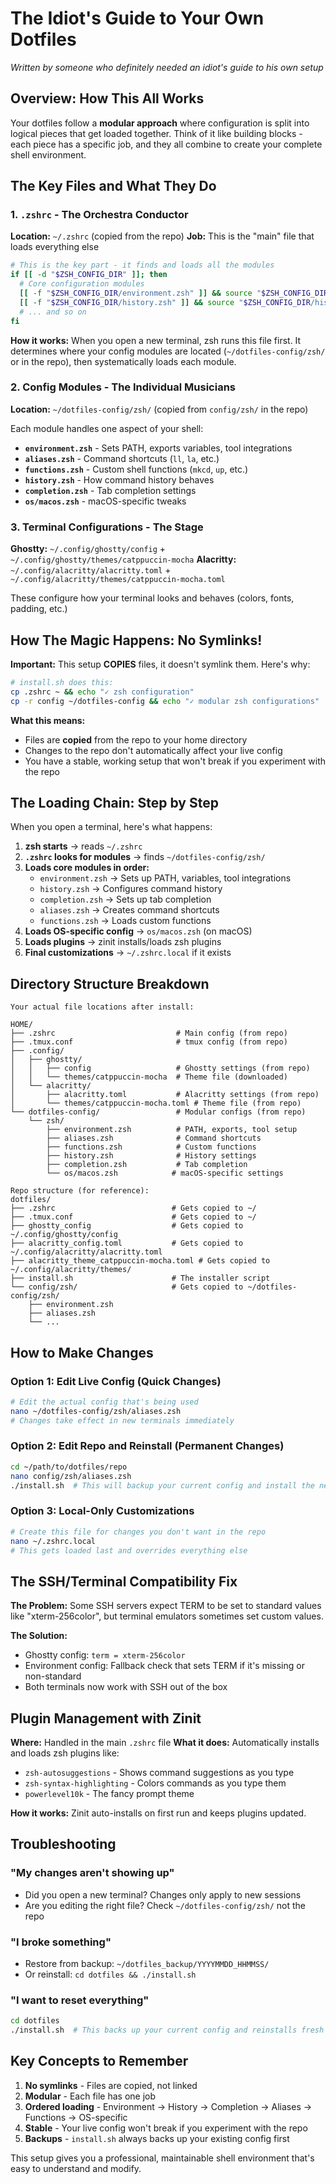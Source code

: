 # The Idiot's Guide to Your Own Dotfiles

*Written by someone who definitely needed an idiot's guide to his own setup*

## Overview: How This All Works

Your dotfiles follow a **modular approach** where configuration is split into logical pieces that get loaded together. Think of it like building blocks - each piece has a specific job, and they all combine to create your complete shell environment.

## The Key Files and What They Do

### 1. `.zshrc` - The Orchestra Conductor
**Location:** `~/.zshrc` (copied from the repo)
**Job:** This is the "main" file that loads everything else

```bash
# This is the key part - it finds and loads all the modules
if [[ -d "$ZSH_CONFIG_DIR" ]]; then
  # Core configuration modules
  [[ -f "$ZSH_CONFIG_DIR/environment.zsh" ]] && source "$ZSH_CONFIG_DIR/environment.zsh"
  [[ -f "$ZSH_CONFIG_DIR/history.zsh" ]] && source "$ZSH_CONFIG_DIR/history.zsh"
  # ... and so on
fi
```

**How it works:** When you open a new terminal, zsh runs this file first. It determines where your config modules are located (`~/dotfiles-config/zsh/` or in the repo), then systematically loads each module.

### 2. Config Modules - The Individual Musicians
**Location:** `~/dotfiles-config/zsh/` (copied from `config/zsh/` in the repo)

Each module handles one aspect of your shell:

- **`environment.zsh`** - Sets PATH, exports variables, tool integrations
- **`aliases.zsh`** - Command shortcuts (`ll`, `la`, etc.)
- **`functions.zsh`** - Custom shell functions (`mkcd`, `up`, etc.)
- **`history.zsh`** - How command history behaves
- **`completion.zsh`** - Tab completion settings
- **`os/macos.zsh`** - macOS-specific tweaks

### 3. Terminal Configurations - The Stage
**Ghostty:** `~/.config/ghostty/config` + `~/.config/ghostty/themes/catppuccin-mocha`
**Alacritty:** `~/.config/alacritty/alacritty.toml` + `~/.config/alacritty/themes/catppuccin-mocha.toml`

These configure how your terminal looks and behaves (colors, fonts, padding, etc.)

## How The Magic Happens: No Symlinks!

**Important:** This setup **COPIES** files, it doesn't symlink them. Here's why:

```bash
# install.sh does this:
cp .zshrc ~ && echo "✓ zsh configuration"
cp -r config ~/dotfiles-config && echo "✓ modular zsh configurations"
```

**What this means:**
- Files are **copied** from the repo to your home directory
- Changes to the repo don't automatically affect your live config
- You have a stable, working setup that won't break if you experiment with the repo

## The Loading Chain: Step by Step

When you open a terminal, here's what happens:

1. **zsh starts** → reads `~/.zshrc`
2. **`.zshrc` looks for modules** → finds `~/dotfiles-config/zsh/`
3. **Loads core modules in order:**
   - `environment.zsh` → Sets up PATH, variables, tool integrations
   - `history.zsh` → Configures command history
   - `completion.zsh` → Sets up tab completion
   - `aliases.zsh` → Creates command shortcuts
   - `functions.zsh` → Loads custom functions
4. **Loads OS-specific config** → `os/macos.zsh` (on macOS)
5. **Loads plugins** → zinit installs/loads zsh plugins
6. **Final customizations** → `~/.zshrc.local` if it exists

## Directory Structure Breakdown

```
Your actual file locations after install:

HOME/
├── .zshrc                           # Main config (from repo)
├── .tmux.conf                       # tmux config (from repo)
├── .config/
│   ├── ghostty/
│   │   ├── config                   # Ghostty settings (from repo)
│   │   └── themes/catppuccin-mocha  # Theme file (downloaded)
│   └── alacritty/
│       ├── alacritty.toml           # Alacritty settings (from repo)
│       └── themes/catppuccin-mocha.toml # Theme file (from repo)
└── dotfiles-config/                 # Modular configs (from repo)
    └── zsh/
        ├── environment.zsh          # PATH, exports, tool setup
        ├── aliases.zsh              # Command shortcuts
        ├── functions.zsh            # Custom functions
        ├── history.zsh              # History settings
        ├── completion.zsh           # Tab completion
        └── os/macos.zsh            # macOS-specific settings

Repo structure (for reference):
dotfiles/
├── .zshrc                          # Gets copied to ~/
├── .tmux.conf                      # Gets copied to ~/
├── ghostty_config                  # Gets copied to ~/.config/ghostty/config
├── alacritty_config.toml           # Gets copied to ~/.config/alacritty/alacritty.toml
├── alacritty_theme_catppuccin-mocha.toml # Gets copied to ~/.config/alacritty/themes/
├── install.sh                      # The installer script
└── config/zsh/                     # Gets copied to ~/dotfiles-config/zsh/
    ├── environment.zsh
    ├── aliases.zsh
    └── ...
```

## How to Make Changes

### Option 1: Edit Live Config (Quick Changes)
```bash
# Edit the actual config that's being used
nano ~/dotfiles-config/zsh/aliases.zsh
# Changes take effect in new terminals immediately
```

### Option 2: Edit Repo and Reinstall (Permanent Changes)
```bash
cd ~/path/to/dotfiles/repo
nano config/zsh/aliases.zsh
./install.sh  # This will backup your current config and install the new one
```

### Option 3: Local-Only Customizations
```bash
# Create this file for changes you don't want in the repo
nano ~/.zshrc.local
# This gets loaded last and overrides everything else
```

## The SSH/Terminal Compatibility Fix

**The Problem:** Some SSH servers expect TERM to be set to standard values like "xterm-256color", but terminal emulators sometimes set custom values.

**The Solution:**
- Ghostty config: `term = xterm-256color`
- Environment config: Fallback check that sets TERM if it's missing or non-standard
- Both terminals now work with SSH out of the box

## Plugin Management with Zinit

**Where:** Handled in the main `.zshrc` file
**What it does:** Automatically installs and loads zsh plugins like:
- `zsh-autosuggestions` - Shows command suggestions as you type
- `zsh-syntax-highlighting` - Colors commands as you type them
- `powerlevel10k` - The fancy prompt theme

**How it works:** Zinit auto-installs on first run and keeps plugins updated.

## Troubleshooting

### "My changes aren't showing up"
- Did you open a new terminal? Changes only apply to new sessions
- Are you editing the right file? Check `~/dotfiles-config/zsh/` not the repo

### "I broke something"
- Restore from backup: `~/dotfiles_backup/YYYYMMDD_HHMMSS/`
- Or reinstall: `cd dotfiles && ./install.sh`

### "I want to reset everything"
```bash
cd dotfiles
./install.sh  # This backs up your current config and reinstalls fresh
```

## Key Concepts to Remember

1. **No symlinks** - Files are copied, not linked
2. **Modular** - Each file has one job
3. **Ordered loading** - Environment → History → Completion → Aliases → Functions → OS-specific
4. **Stable** - Your live config won't break if you experiment with the repo
5. **Backups** - `install.sh` always backs up your existing config first

This setup gives you a professional, maintainable shell environment that's easy to understand and modify.